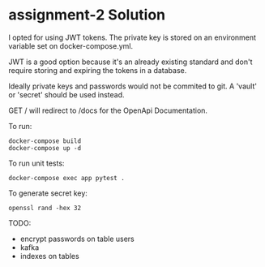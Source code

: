 # assignment-2 Solution

I opted for using JWT tokens. The private key is stored on an environment variable set on docker-compose.yml.

JWT is a good option because it's an already existing standard and don't require storing and expiring the tokens in a database.

Ideally private keys and passwords would not be commited to git. A 'vault' or 'secret' should be used instead.

GET / will redirect to /docs for the OpenApi Documentation.


To run:
```shell
docker-compose build
docker-compose up -d
```

To run unit tests:
```shell
docker-compose exec app pytest .
```


To generate secret key:
```shell
openssl rand -hex 32
```

TODO:
- encrypt passwords on table users
- kafka 
- indexes on tables


